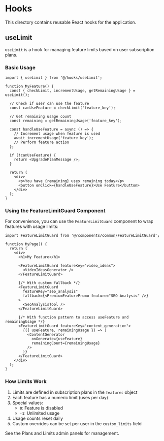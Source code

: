 # Hooks

This directory contains reusable React hooks for the application.

## useLimit

`useLimit` is a hook for managing feature limits based on user subscription plans.

### Basic Usage

```tsx
import { useLimit } from '@/hooks/useLimit';

function MyFeature() {
  const { checkLimit, incrementUsage, getRemainingUsage } = useLimit();
  
  // Check if user can use the feature
  const canUseFeature = checkLimit('feature_key');
  
  // Get remaining usage count
  const remaining = getRemainingUsage('feature_key');
  
  const handleUseFeature = async () => {
    // Increment usage when feature is used
    await incrementUsage('feature_key');
    // Perform feature action
  };
  
  if (!canUseFeature) {
    return <UpgradePlanMessage />;
  }
  
  return (
    <div>
      <p>You have {remaining} uses remaining today</p>
      <button onClick={handleUseFeature}>Use Feature</button>
    </div>
  );
}
```

### Using the FeatureLimitGuard Component

For convenience, you can use the `FeatureLimitGuard` component to wrap features with usage limits:

```tsx
import FeatureLimitGuard from '@/components/common/FeatureLimitGuard';

function MyPage() {
  return (
    <div>
      <h1>My Feature</h1>
      
      <FeatureLimitGuard featureKey="video_ideas">
        <VideoIdeasGenerator />
      </FeatureLimitGuard>
      
      {/* With custom fallback */}
      <FeatureLimitGuard 
        featureKey="seo_analysis"
        fallback={<PremiumFeaturePromo feature="SEO Analysis" />}
      >
        <SeoAnalysisTool />
      </FeatureLimitGuard>
      
      {/* With function pattern to access useFeature and remainingUsage */}
      <FeatureLimitGuard featureKey="content_generation">
        {({ useFeature, remainingUsage }) => (
          <ContentGenerator 
            onGenerate={useFeature}
            remainingCount={remainingUsage}
          />
        )}
      </FeatureLimitGuard>
    </div>
  );
}
```

### How Limits Work

1. Limits are defined in subscription plans in the `features` object 
2. Each feature has a numeric limit (uses per day)
3. Special values:
   - `0`: Feature is disabled
   - `-1`: Unlimited usage
4. Usage counts reset daily
5. Custom overrides can be set per user in the `custom_limits` field

See the Plans and Limits admin panels for management. 